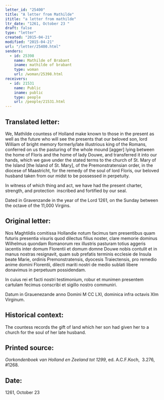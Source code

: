 ```yaml
---
letter_id: "25400"
title: "A letter from Mathilde"
ititle: "a letter from mathilde"
ltr_date: "1261, October 23 "
draft: false
type: "letter"
created: "2015-04-21"
modified: "2015-04-21"
url: "/letter/25400.html"
senders:
  - id: 25398
    name: Mathilde of Brabant
    iname: mathilde of brabant
    type: woman
    url: /woman/25398.html
receivers:
  - id: 21531
    name: Public
    iname: public
    type: people
    url: /people/21531.html
---
```

<h2> Translated letter:</h2><p class="Bodytext31">We, Mathilde countess of Holland make known to those in the present as well as the future who will see the presents that our beloved son, lord William of bright memory formerly/late illustrious king of the Romans, conferred on us the pasturing of the whole mound [agger] lying between the home of Floris and the home of lady Douwe, and transferred it into our hands, which we gave under the stated terms to the church of St. Mary of the Island [the Island of St. Mary], of the Premonstratensian order, in the diocese of Maastricht, for the remedy of the soul of lord Floris, our beloved husband taken from our midst to be possessed in perpetuity.</p><p class="Bodytext31">In witness of which thing and act, we have had the present charter, strength, and protection&nbsp; inscribed and fortified by our seal.</p><p class="Bodytext31">Dated in Gravenzande in the year of the Lord 1261, on the Sunday between the octave of the 11,000 Virgins.&nbsp;</p><h2 class="mt-4"> Original letter:</h2><p class="Bodytext31">Nos Maghtildis comitissa Hollandie notum facimus tam presentibus quam futuris presentia visuris quod dilectus filius noster, clare memorie dominus Wilhelmus quondam Romanorum rex illustris pasturam totius aggeris iacentis inter domum Florentii et domum domne Douwe nobis contulit et in manus nostras resignavit, quam sub prefatis terminis ecclesie de Insula beate Marie, ordinis Premonstratensis, dyocesis Traiectensis, pro remedio anime domini Florentii, dilecti mariti nostri de medio sublati libere donavimus in perpetuum possidendam.</p><p class="Bodytext31">In cuius rei et facti nostri testimonium, robur et munimen presentem cartulam fecimus conscribi et sigillo nostro communiri.</p><p>Datum in Grauenezande anno Domini M CC LXI, dominica infra octavis XIm Virginum.&nbsp;</p><h2 class="mt-4"> Historical context:</h2><p>The countess records the gift of land which her son had given her to a church for the soul of her late husband.</p><h2 class="mt-4"> Printed source:</h2><p><em>Oorkondenboek van Holland en Zeeland tot 1299</em>, ed. A.C.F.Koch, &nbsp;3.276, #1268.</p><h2 class="mt-4"> Date:</h2>1261, October 23 